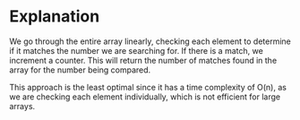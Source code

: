 
# Explanation

We go through the entire array linearly, checking each element to determine if it matches the number we are searching for. If there is a match, we increment a counter. This will return the number of matches found in the array for the number being compared.

This approach is the least optimal since it has a time complexity of O(n), as we are checking each element individually, which is not efficient for large arrays.
